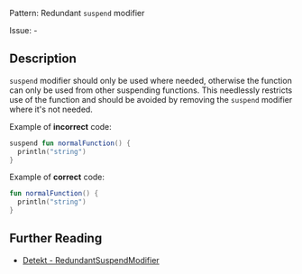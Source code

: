 Pattern: Redundant `suspend` modifier

Issue: -

## Description

`suspend` modifier should only be used where needed, otherwise the function can only be used from other suspending functions. This needlessly restricts use of the function and should be avoided by removing the `suspend` modifier where it's not needed.

Example of **incorrect** code:

```kotlinsuspend fun normalFunction() {  println("string")}```
Example of **correct** code:

```kotlinfun normalFunction() {  println("string")}```

## Further Reading

* [Detekt - RedundantSuspendModifier](https://detekt.github.io/detekt/coroutines.html#redundantsuspendmodifier)